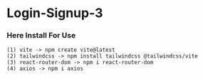 # Login-Signup-3

### Here Install For Use

```
(1) vite -> npm create vite@latest
(2) tailwindcss -> npm install tailwindcss @tailwindcss/vite
(3) react-router-dom -> npm i react-router-dom
(4) axios -> npm i axios

```